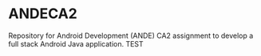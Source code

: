 # ANDECA2
Repository for Android Development (ANDE) CA2 assignment to develop a full stack Android Java application.
TEST